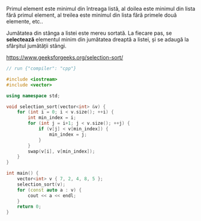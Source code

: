 Primul element este minimul din întreaga listă, al doilea este minimul din lista fără primul element, al treilea este minimul din lista fără primele două elemente, etc..

Jumătatea din stânga a listei este mereu sortată. La fiecare pas, se **selectează** elementul minim din jumătatea dreaptă a listei, și se adaugă la sfârșitul jumătății stângi.

https://www.geeksforgeeks.org/selection-sort/

```cpp
// run {"compiler": "cpp"}

#include <iostream>
#include <vector>

using namespace std;

void selection_sort(vector<int> &v) {
	for (int i = 0; i < v.size(); ++i) {
		int min_index = i;
		for (int j = i+1; j < v.size(); ++j) {
			if (v[j] < v[min_index]) {
				min_index = j;
			}
		}
		swap(v[i], v[min_index]);
	}
}

int main() {
	vector<int> v { 7, 2, 4, 8, 5 };
	selection_sort(v);
	for (const auto a : v) {
		cout << a << endl;
	}
	return 0;
}
```